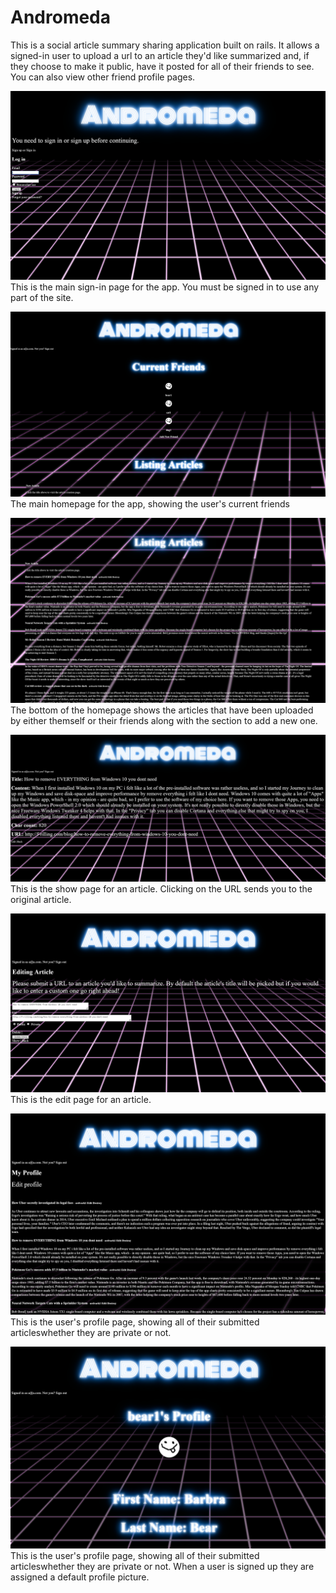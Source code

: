 # Andromeda
This is a social article summary sharing application built on rails. It allows a signed-in user to upload a url to an article they'd like summarized and, if they choose to make it public, have it posted for all of their friends to see.  You can also view other friend profile pages.

![sign-in page](public/screen_capture2.png)
This is the main sign-in page for the app.  You must be signed in to use any part of the site.


![homepage](public/screen_capture1.png)
The main homepage for the app, showing the user's current friends


![index](public/screen_capture3.png)
The bottom of the homepage shows the articles that have been uploaded by either themself or their friends along with the section to add a new one.


![show-page](public/screen_capture4.png)
This is the show page for an article.  Clicking on the URL sends you to the original article.


![edit-page](public/screen_capture5.png)
This is the edit page for an article.


![user-profile-page](public/screen_capture6.png)
This is the user's profile page, showing all of their submitted articleswhether they are private or not.


![friend-profile-page](public/screen_capture7.png)
This is the user's profile page, showing all of their submitted articleswhether they are private or not.  When a user is signed up they are assigned a default profile picture.

